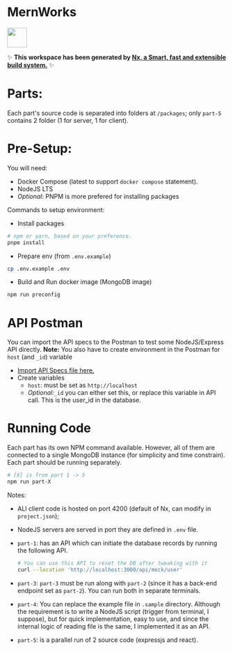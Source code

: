 # MernWorks

<a alt="Nx logo" href="https://nx.dev" target="_blank" rel="noreferrer"><img src="https://raw.githubusercontent.com/nrwl/nx/master/images/nx-logo.png" width="45"></a>

✨ **This workspace has been generated by [Nx, a Smart, fast and extensible build system.](https://nx.dev)** ✨

# Parts:

Each part's source code is separated into folders at `/packages`; only `part-5` contains 2 folder (1 for server, 1 for
client).

# Pre-Setup:

You will need:

- Docker Compose (latest to support `docker compose` statement).
- NodeJS LTS
- _Optional_: PNPM is more prefered for installing packages

Commands to setup environment:

- Install packages

```bash
# npm or yarn, based on your preference.
pnpm install 
```

- Prepare env (from `.env.example`)

```bash
cp .env.example .env
```

- Build and Run docker image (MongoDB image)

```bash
npm run preconfig
```

# API Postman
You can import the API specs to the Postman to test some NodeJS/Express API directly.
**Note:** You also have to create environment in the Postman for `host` (and `_id`) variable

- [Import API Specs file here.](./documents/mern-work.postman_collection.json)
- Create variables
  - `host`: must be set as `http://localhost`
  - _Optional:_`_id` you can either set this, or replace this variable in API call. This is the user_id in the database.

# Running Code
Each part has its own NPM command available.
However, all of them are connected to a single MongoDB instance (for simplicity and time constrain).
Each part should be running separately.

```bash
# [X] is from part 1 -> 5
npm run part-X
```

Notes:
- ALl client code is hosted on port 4200 (default of Nx, can modify in `project.json`);
- NodeJS servers are served in port they are defined in `.env` file.
- `part-1`: has an API which can initiate the database records by running the following API.
  ```bash
  # You can use this API to reset the DB after tweaking with it
  curl --location 'http://localhost:3000/api/mock/user'
  ```

- `part-3`: `part-3` must be run along with `part-2` (since it has a back-end endpoint set as `part-2`). You can run both in separate terminals.

- `part-4`: You can replace the example file in `.sample` directory. Although the requirement is to write a NodeJS script (trigger from terminal, I suppose), but for quick implementation,
easy to use, and since the internal logic of reading file is the same, I implemented it as an API.

- `part-5`: is a parallel run of 2 source code (expressjs and react).
